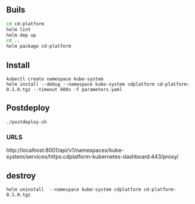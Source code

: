 
## Buils

```bash
cd cd-platform
helm lint
helm dep up
cd ..
helm package cd-platform
```

## Install

```
kubectl create namespace kube-system
helm install --debug --namespace kube-system cdplatform cd-platform-0.1.0.tgz --timeout 600s -f parameters.yaml
```

## Postdeploy

```
./postdeploy.sh
```

### URLS
http://localhost:8001/api/v1/namespaces/kube-system/services/https:cdplatform-kubernetes-dashboard:443/proxy/


## destroy

```
helm uninstall  --namespace kube-system cdplatform cd-platform-0.1.0.tgz
```

